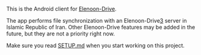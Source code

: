 This is the Android client for [Elenoon-Drive][2].

The app performs file synchronization with an Elenoon-Drive[3] server in Islamic Republic of Iran.
Other Elenoon-Drive features may be added in the future, but they are not a priority right now.

Make sure you read [SETUP.md][1] when you start working on this project.

[0]: https://github.com/owncloud/core
[1]: https://github.com/owncloud/android/blob/master/SETUP.md
[2]: https://www.elenoon.ir
[3]: http://drive.elenoon.ir

